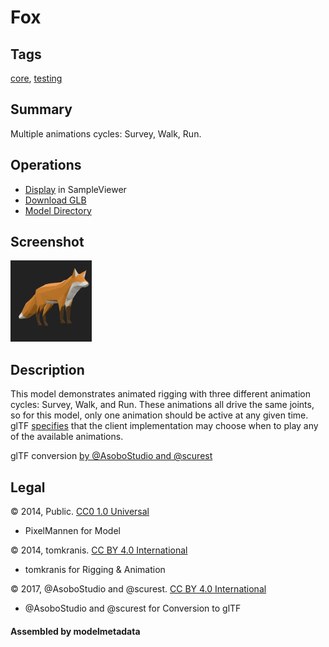 # Fox

## Tags

[core](../../Models-core.md), [testing](../../Models-testing.md)

## Summary

Multiple animations cycles: Survey, Walk, Run.

## Operations

* [Display](https://github.khronos.org/glTF-Sample-Viewer-Release/?model=https://raw.GithubUserContent.com/KhronosGroup/glTF-Sample-Assets/main/./Models/Fox/glTF-Binary/Fox.glb) in SampleViewer
* [Download GLB](https://raw.GithubUserContent.com/KhronosGroup/glTF-Sample-Assets/main/./Models/Fox/glTF-Binary/Fox.glb)
* [Model Directory](./)

## Screenshot

![screenshot](screenshot/screenshot.jpg)

## Description

This model demonstrates animated rigging with three different animation cycles: Survey, Walk, and Run.  These animations all drive the same joints, so for this model, only one animation should be active at any given time.  glTF [specifies](https://github.com/KhronosGroup/glTF/tree/master/specification/2.0#animations) that the client implementation may choose when to play any of the available animations.

glTF conversion [by @AsoboStudio and @scurest](https://github.com/KhronosGroup/glTF-Sample-Models/pull/150#issuecomment-406300118)

## Legal

&copy; 2014, Public. [CC0 1.0 Universal](https://creativecommons.org/publicdomain/zero/1.0/legalcode)

 - PixelMannen for Model

&copy; 2014, tomkranis. [CC BY 4.0 International](https://creativecommons.org/licenses/by/4.0/legalcode)

 - tomkranis for Rigging & Animation

&copy; 2017, @AsoboStudio and @scurest. [CC BY 4.0 International](https://creativecommons.org/licenses/by/4.0/legalcode)

 - @AsoboStudio and @scurest for Conversion to glTF

#### Assembled by modelmetadata
